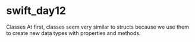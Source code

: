 # swift_day12
Classes At first, classes seem very similar to structs because we use them to create new data types with properties and methods.
